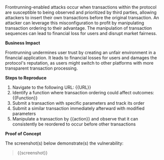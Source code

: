 Frontrunning-enabled attacks occur when transactions within the protocol are susceptible to being observed and prioritized by third parties, allowing attackers to insert their own transactions before the original transaction. An attacker can leverage this misconfiguration to profit by manipulating transaction ordering to their advantage. The manipulation of transaction sequences can lead to financial loss for users and disrupt market fairness.

**Business Impact**  

Frontrunning undermines user trust by creating an unfair environment in a financial application. It leads to financial losses for users and damages the protocol's reputation, as users might switch to other platforms with more transparent transaction processing.

**Steps to Reproduce**  

1. Navigate to the following URL: {{URL}}
1. Identify a function where transaction ordering could affect outcomes:
{{Function}}
1. Submit a transaction with specific parameters and track its order
1. Submit a similar transaction immediately afterward with modified parameters
1. Manipulate a transaction by {{action}} and observe that it can consistently be reordered to occur before other transactions

**Proof of Concept**

The screenshot(s) below demonstrate(s) the vulnerability:
>
> {{screenshot}}
